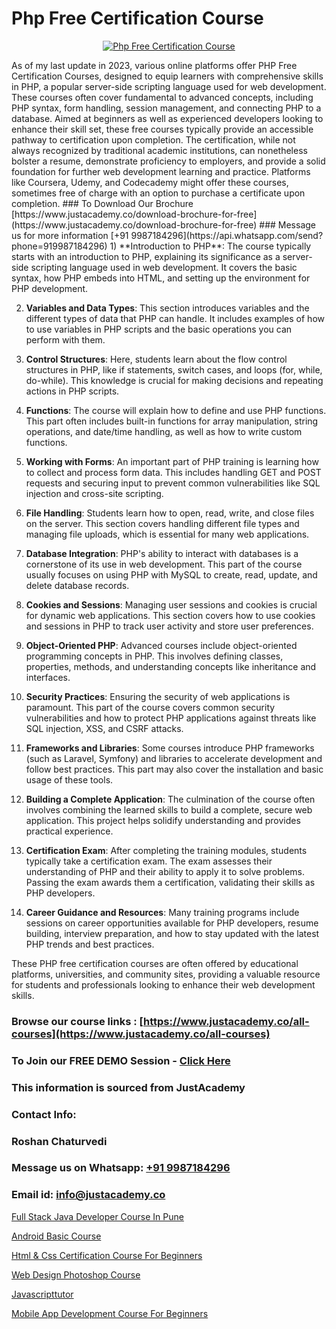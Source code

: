 # Php Free Certification Course

<p align="center">
  <a href="https://justacademy.co/course-detail/php-training">
    <img src="https://justacademy.co/storage2/course_image/1676637155_course_image.webp" alt="Php Free Certification Course">
  </a>
</p>
As of my last update in 2023, various online platforms offer PHP Free Certification Courses, designed to equip learners with comprehensive skills in PHP, a popular server-side scripting language used for web development. These courses often cover fundamental to advanced concepts, including PHP syntax, form handling, session management, and connecting PHP to a database. Aimed at beginners as well as experienced developers looking to enhance their skill set, these free courses typically provide an accessible pathway to certification upon completion. The certification, while not always recognized by traditional academic institutions, can nonetheless bolster a resume, demonstrate proficiency to employers, and provide a solid foundation for further web development learning and practice. Platforms like Coursera, Udemy, and Codecademy might offer these courses, sometimes free of charge with an option to purchase a certificate upon completion.
### To Download Our Brochure [https://www.justacademy.co/download-brochure-for-free](https://www.justacademy.co/download-brochure-for-free)
### Message us for more information [+91 9987184296](https://api.whatsapp.com/send?phone=919987184296)
1) **Introduction to PHP**: The course typically starts with an introduction to PHP, explaining its significance as a server-side scripting language used in web development. It covers the basic syntax, how PHP embeds into HTML, and setting up the environment for PHP development.

2) **Variables and Data Types**: This section introduces variables and the different types of data that PHP can handle. It includes examples of how to use variables in PHP scripts and the basic operations you can perform with them.

3) **Control Structures**: Here, students learn about the flow control structures in PHP, like if statements, switch cases, and loops (for, while, do-while). This knowledge is crucial for making decisions and repeating actions in PHP scripts.

4) **Functions**: The course will explain how to define and use PHP functions. This part often includes built-in functions for array manipulation, string operations, and date/time handling, as well as how to write custom functions.

5) **Working with Forms**: An important part of PHP training is learning how to collect and process form data. This includes handling GET and POST requests and securing input to prevent common vulnerabilities like SQL injection and cross-site scripting.

6) **File Handling**: Students learn how to open, read, write, and close files on the server. This section covers handling different file types and managing file uploads, which is essential for many web applications.

7) **Database Integration**: PHP's ability to interact with databases is a cornerstone of its use in web development. This part of the course usually focuses on using PHP with MySQL to create, read, update, and delete database records.

8) **Cookies and Sessions**: Managing user sessions and cookies is crucial for dynamic web applications. This section covers how to use cookies and sessions in PHP to track user activity and store user preferences.

9) **Object-Oriented PHP**: Advanced courses include object-oriented programming concepts in PHP. This involves defining classes, properties, methods, and understanding concepts like inheritance and interfaces.

10) **Security Practices**: Ensuring the security of web applications is paramount. This part of the course covers common security vulnerabilities and how to protect PHP applications against threats like SQL injection, XSS, and CSRF attacks.

11) **Frameworks and Libraries**: Some courses introduce PHP frameworks (such as Laravel, Symfony) and libraries to accelerate development and follow best practices. This part may also cover the installation and basic usage of these tools.

12) **Building a Complete Application**: The culmination of the course often involves combining the learned skills to build a complete, secure web application. This project helps solidify understanding and provides practical experience.

13) **Certification Exam**: After completing the training modules, students typically take a certification exam. The exam assesses their understanding of PHP and their ability to apply it to solve problems. Passing the exam awards them a certification, validating their skills as PHP developers.

14) **Career Guidance and Resources**: Many training programs include sessions on career opportunities available for PHP developers, resume building, interview preparation, and how to stay updated with the latest PHP trends and best practices.

These PHP free certification courses are often offered by educational platforms, universities, and community sites, providing a valuable resource for students and professionals looking to enhance their web development skills.

### Browse our course links : [https://www.justacademy.co/all-courses](https://www.justacademy.co/all-courses) 
### To Join our FREE DEMO Session - [Click Here](https://www.justacademy.co/register-for-course-demo)


### This information is sourced from JustAcademy
### Contact Info:
### Roshan Chaturvedi
### Message us on Whatsapp: [+91 9987184296](https://api.whatsapp.com/send?phone=919987184296)
### Email id: [info@justacademy.co](mailto:info@justacademy.co)
                
[Full Stack Java Developer Course In Pune](https://www.linkedin.com/pulse/full-stack-java-developer-course-pune-justacademy-jaipur-aztve/)

[Android Basic Course](https://www.linkedin.com/pulse/android-basic-course-justacademy-beangaluru-vmbmc/)

[Html & Css Certification Course For Beginners](https://medium.com/@shivamja27/html-css-certification-course-for-beginners-273f9e095bca)

[Web Design Photoshop Course](https://medium.com/@ranemanish460/web-design-photoshop-course-36dd26f22c26)

[Javascripttutor](https://justacademyin.github.io/Articles/Javascripttutor)

[Mobile App Development Course For Beginners](https://justacademyin.github.io/Articles/Mobile-App-Development-Course-For-Beginners)

